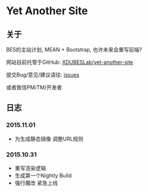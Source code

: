 # Yet Another Site

## 关于

BES的主站计划, MEAN + Bootstrap, 也许未来会重写前端?

网站目前托管于GitHub: [XDUBESLab/yet-another-site](https://github.com/XDUBESLab/yet-another-site)

提交Bug/意见/建议请往: [issues](https://github.com/XDUBESLab/yet-another-site/issues)

或者致信PM/TM/开发者

## 日志

### 2015.11.01

+ 为生成静态镜像 调整URL规则

### 2015.10.31

+ 重写渲染逻辑
+ 生成第一个Nightly Build
+ 强行魔改 紧急上线

